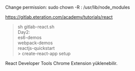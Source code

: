 
Change permission: sudo chown -R <user>: /usr/lib/node_modules  


https://gitlab.eteration.com/academy/tutorials/react 

> sh gitlab-react.sh  
Day2:  
es6-demos  
webpack-demos  
reactjs-quickstart  
    > create-react-app setup  
    
React Developer Tools Chrome Extension yüklenebilir.